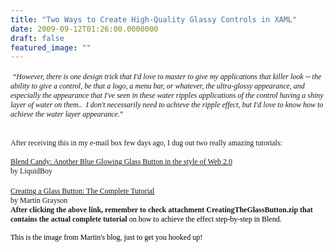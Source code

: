 ```yaml
---
title: "Two Ways to Create High-Quality Glassy Controls in XAML"
date: 2009-09-12T01:26:00.0000000
draft: false
featured_image: ""
---
```


<p>&nbsp;<span style="font-family: &quot;MS Reference Sans Serif&quot;,&quot;sans-serif&quot;; font-size: 9pt; mso-fareast-font-family: 'Times New Roman'; mso-bidi-font-family: Arial;">&ldquo;<em style="mso-bidi-font-style: normal;">However, there is one design trick that I'd&nbsp;love to master to give my applications that killer look -- the ability to give a control, be that a logo, a menu bar, or whatever, the ultra-glossy appearance, and especially the appearance that I've seen in these water ripples applications of the control having a shiny layer of water on them..&nbsp; I don't necessarily need to achieve the ripple effect, but I'd love to know how to achieve the water layer appearance.</em>&rdquo;</span></p>
<p class="MsoNormal" style="margin: 0in 0in 0pt;">&nbsp;</p>
<p class="MsoNormal" style="margin: 0in 0in 0pt;"><span style="font-family: &quot;MS Reference Sans Serif&quot;,&quot;sans-serif&quot;; font-size: 9pt; mso-fareast-font-family: 'Times New Roman'; mso-bidi-font-family: Arial;">After receiving this in my e-mail box few days ago, I dug out two really amazing tutorials:</span></p>
<p class="MsoNormal" style="margin: 0in 0in 0pt;"><span style="font-family: &quot;MS Reference Sans Serif&quot;,&quot;sans-serif&quot;; font-size: 9pt;">&nbsp;</span></p>
<p class="MsoNormal" style="margin: 0in 0in 0pt;"><span style="font-family: &quot;MS Reference Sans Serif&quot;,&quot;sans-serif&quot;; font-size: 9pt;"><a href="http://advertboy.wordpress.com/2007/11/09/blend-candy-another-blue-glowing-glass-button-in-the-style-of-web-20/">Blend Candy: Another Blue Glowing Glass Button in the style of Web 2.0</a></span></p>
<p class="MsoNormal" style="margin: 0in 0in 0pt;"><span style="font-family: &quot;MS Reference Sans Serif&quot;,&quot;sans-serif&quot;; font-size: 9pt;">by LiquidBoy</span></p>
<p class="MsoNormal" style="margin: 0in 0in 0pt;">&nbsp;</p>
<p class="MsoNormal" style="margin: 0in 0in 0pt;"><span style="font-family: &quot;MS Reference Sans Serif&quot;,&quot;sans-serif&quot;; font-size: 9pt;"><a href="http://blogs.msdn.com/mgrayson/archive/2007/02/16/creating-a-glass-button-the-complete-tutorial.aspx">Creating a Glass Button: The Complete Tutorial</a></span></p>
<p class="MsoNormal" style="margin: 0in 0in 0pt;"><span style="font-family: &quot;MS Reference Sans Serif&quot;,&quot;sans-serif&quot;; font-size: 9pt;">by Martin Grayson</span></p>
<p class="MsoNormal" style="margin: 0in 0in 0pt;"><strong style="mso-bidi-font-weight: normal;"><span style="font-family: &quot;MS Reference Sans Serif&quot;,&quot;sans-serif&quot;; font-size: 9pt;">After clicking the above link,</span></strong><span style="font-family: &quot;MS Reference Sans Serif&quot;,&quot;sans-serif&quot;; font-size: 9pt;"> <strong style="mso-bidi-font-weight: normal;">remember to check attachment CreatingTheGlassButton.zip that contains the actual complete tutorial</strong> <span style="font-family: &quot;MS Reference Sans Serif&quot;,&quot;sans-serif&quot;; color: black; font-size: 9pt; mso-fareast-font-family: 'Times New Roman'; mso-bidi-font-family: 'Times New Roman';">on how to achieve the effect step-by-step in Blend.</span></span></p>
<p><span style="font-family: &quot;MS Reference Sans Serif&quot;,&quot;sans-serif&quot;; font-size: 9pt;"><span style="font-family: &quot;MS Reference Sans Serif&quot;,&quot;sans-serif&quot;; color: black; font-size: 9pt; mso-fareast-font-family: 'Times New Roman'; mso-bidi-font-family: 'Times New Roman';"><span style="font-family: &quot;MS Reference Sans Serif&quot;,&quot;sans-serif&quot;; color: black; font-size: 9pt; mso-fareast-font-family: 'Times New Roman'; mso-bidi-font-family: 'Times New Roman';">This is the image from Martin's blog, just to get you hooked up!&nbsp;</span></span></span></p>
<p>&nbsp;</p>
<p class="MsoNormal" style="margin: 0in 0in 0pt;"><img src="/2009%2f9%2fglass.png" alt="" /></p>
<p class="MsoNormal" style="line-height: normal; margin: 0in 0in 10pt; mso-margin-top-alt: auto; mso-margin-bottom-alt: auto;">&nbsp;&nbsp;</p>